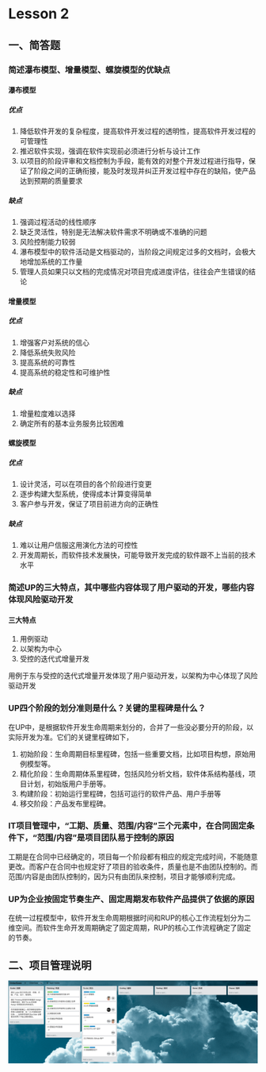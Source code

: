 # Lesson 2
## 一、简答题
### 简述瀑布模型、增量模型、螺旋模型的优缺点
#### 瀑布模型
##### 优点
1. 降低软件开发的复杂程度，提高软件开发过程的透明性，提高软件开发过程的可管理性
2. 推迟软件实现，强调在软件实现前必须进行分析与设计工作
3. 以项目的阶段评审和文档控制为手段，能有效的对整个开发过程进行指导，保证了阶段之间的正确衔接，能及时发现并纠正开发过程中存在的缺陷，使产品达到预期的质量要求

##### 缺点
1. 强调过程活动的线性顺序
2. 缺乏灵活性，特别是无法解决软件需求不明确或不准确的问题
3. 风险控制能力较弱
4. 瀑布模型中的软件活动是文档驱动的，当阶段之间规定过多的文档时，会极大地增加系统的工作量
5. 管理人员如果只以文档的完成情况对项目完成进度评估，往往会产生错误的结论

#### 增量模型
##### 优点
1. 增强客户对系统的信心
2. 降低系统失败风险
3. 提高系统的可靠性
4. 提高系统的稳定性和可维护性

##### 缺点
1. 增量粒度难以选择
2. 确定所有的基本业务服务比较困难

#### 螺旋模型
##### 优点
1. 设计灵活，可以在项目的各个阶段进行变更
2. 逐步构建大型系统，使得成本计算变得简单
3. 客户参与开发，保证了项目前进方向的正确性

##### 缺点
1. 难以让用户信服这用演化方法的可控性
2. 开发周期长，而软件技术发展快，可能导致开发完成的软件跟不上当前的技术水平

### 简述UP的三大特点，其中哪些内容体现了用户驱动的开发，哪些内容体现风险驱动开发
#### 三大特点
1. 用例驱动
2. 以架构为中心
3. 受控的迭代式增量开发

用例于东与受控的迭代式增量开发体现了用户驱动开发，以架构为中心体现了风险驱动开发

### UP四个阶段的划分准则是什么？关键的里程碑是什么？
在UP中，是根据软件开发生命周期来划分的，合并了一些没必要分开的阶段，以实际开发为准。它们的关键里程碑如下，

1. 初始阶段：生命周期目标里程碑，包括一些重要文档，比如项目构想，原始用例模型等。
2. 精化阶段：生命周期体系里程碑，包括风险分析文档，软件体系结构基线，项目计划，初始版用户手册等。
3. 构建阶段：初始运行里程碑，包括可运行的软件产品、用户手册等
4. 移交阶段：产品发布里程碑。

### IT项目管理中，“工期、质量、范围/内容”三个元素中，在合同固定条件下，“范围/内容”是项目团队易于控制的原因
工期是在合同中已经确定的，项目每一个阶段都有相应的规定完成时间，不能随意更改。而客户在合同中也规定好了项目的验收条件，质量也是不由团队控制的。而范围/内容是由团队控制的，因为只有由团队来控制，项目才能够顺利完成。

### UP为企业按固定节奏生产、固定周期发布软件产品提供了依据的原因
在统一过程模型中，软件开发生命周期根据时间和RUP的核心工作流程划分为二维空间。而软件生命开发周期确定了固定周期，RUP的核心工作流程确定了固定的节奏。

## 二、项目管理说明
![avatar](https://raw.githubusercontent.com/MikeXuQ/MikeXuQ.github.io/master/img/lesson2.jpg)